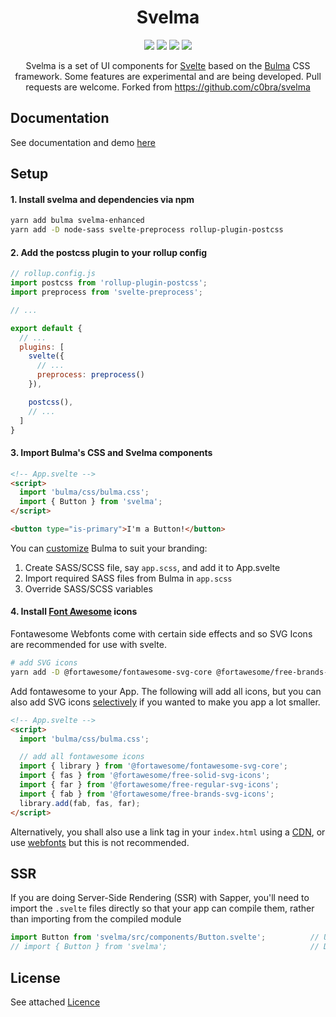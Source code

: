 <h1 align="center">Svelma</h1>

<div align="center">

<a href="https://www.npmjs.com/package/svelma-enhanced"><img src="https://img.shields.io/npm/v/svelma-enhanced.svg" /></a>
<a href="https://www.npmjs.com/package/svelma-enhanced"><img src="https://img.shields.io/npm/l/svelma-enhanced.svg" /></a>
<a href="https://bundlephobia.com/result?p=svelma-enhanced"><img src="https://badgen.net/bundlephobia/minzip/svelma-enhanced"></a>
<a href="https://travis-ci.org/saravanabalagi/svelma"><img src="https://travis-ci.org/saravanabalagi/svelma.svg?branch=master"></a>

Svelma is a set of UI components for [Svelte](https://svelte.dev) based on the [Bulma](http://bulma.io) CSS framework. Some features are experimental and are being developed. Pull requests are welcome. Forked from https://github.com/c0bra/svelma

</div>

## Documentation

See documentation and demo [here](https://saravanabalagi.github.io/svelma)

## Setup

#### 1. Install svelma and dependencies via npm

```sh
yarn add bulma svelma-enhanced
yarn add -D node-sass svelte-preprocess rollup-plugin-postcss
```

#### 2. Add the postcss plugin to your rollup config

```js
// rollup.config.js
import postcss from 'rollup-plugin-postcss';
import preprocess from 'svelte-preprocess';

// ...

export default {
  // ...
  plugins: [
    svelte({
      // ...
      preprocess: preprocess()
    }),

    postcss(),
    // ...
  ]
}
```

#### 3. Import Bulma's CSS and Svelma components

```html
<!-- App.svelte -->
<script>
  import 'bulma/css/bulma.css';
  import { Button } from 'svelma';
</script>

<button type="is-primary">I'm a Button!</button>
```
You can [customize](https://bulma.io/documentation/customize/with-node-sass/#6-add-your-own-bulma-styles) Bulma to suit your branding:

1. Create SASS/SCSS file, say `app.scss`, and add it to App.svelte
1. Import required SASS files from Bulma in `app.scss`
1. Override SASS/SCSS variables

#### 4. Install [Font Awesome](https://fontawesome.com/) icons

Fontawesome Webfonts come with certain side effects and so SVG Icons are recommended for use with svelte.

```sh
# add SVG icons
yarn add -D @fortawesome/fontawesome-svg-core @fortawesome/free-brands-svg-icons @fortawesome/free-regular-svg-icons @fortawesome/free-solid-svg-icons
```

Add fontawesome to your App. The following will add all icons, but you can also add SVG icons [selectively](https://fontawesome.com/how-to-use/on-the-web/advanced/svg-javascript-core) if you wanted to make you app a lot smaller.

```html
<!-- App.svelte -->
<script>
  import 'bulma/css/bulma.css';

  // add all fontawesome icons
  import { library } from '@fortawesome/fontawesome-svg-core';
  import { fas } from '@fortawesome/free-solid-svg-icons';
  import { far } from '@fortawesome/free-regular-svg-icons';
  import { fab } from '@fortawesome/free-brands-svg-icons';
  library.add(fab, fas, far);
</script>
```

Alternatively, you shall also use a link tag in your `index.html` using a [CDN](https://cdnjs.com/libraries/font-awesome), or use [webfonts](https://www.npmjs.com/package/@fortawesome/fontawesome-free) but this is not recommended.

## SSR

If you are doing Server-Side Rendering (SSR) with Sapper, you'll need to import the `.svelte` files directly so that your app can compile them, rather than importing from the compiled module

```js
import Button from 'svelma/src/components/Button.svelte';          // Use this
// import { Button } from 'svelma';                                // Don't use this
```

## License

See attached [Licence](LICENCE)
